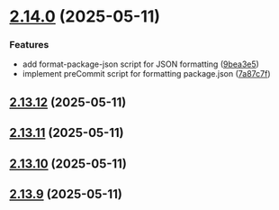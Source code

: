 # [2.14.0](https://github.com/ghoshRitesh12/aniwatch-api/compare/v2.13.12...v2.14.0) (2025-05-11)


### Features

* add format-package-json script for JSON formatting ([9bea3e5](https://github.com/ghoshRitesh12/aniwatch-api/commit/9bea3e51ca2fbab6515272735564ca34f19d2b59))
* implement preCommit script for formatting package.json ([7a87c7f](https://github.com/ghoshRitesh12/aniwatch-api/commit/7a87c7fa325b03df0e4e4924bad9eb17e3db3d12))



## [2.13.12](https://github.com/ghoshRitesh12/aniwatch-api/compare/v2.13.11...v2.13.12) (2025-05-11)



## [2.13.11](https://github.com/ghoshRitesh12/aniwatch-api/compare/v2.13.10...v2.13.11) (2025-05-11)



## [2.13.10](https://github.com/ghoshRitesh12/aniwatch-api/compare/v2.13.9...v2.13.10) (2025-05-11)



## [2.13.9](https://github.com/ghoshRitesh12/aniwatch-api/compare/v2.13.8...v2.13.9) (2025-05-11)



